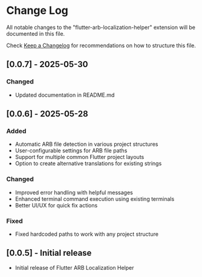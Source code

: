 # Change Log

All notable changes to the "flutter-arb-localization-helper" extension will be documented in this file.

Check [Keep a Changelog](http://keepachangelog.com/) for recommendations on how to structure this file.

## [0.0.7] - 2025-05-30

### Changed
- Updated documentation in README.md

## [0.0.6] - 2025-05-28

### Added
- Automatic ARB file detection in various project structures
- User-configurable settings for ARB file paths
- Support for multiple common Flutter project layouts
- Option to create alternative translations for existing strings

### Changed
- Improved error handling with helpful messages
- Enhanced terminal command execution using existing terminals
- Better UI/UX for quick fix actions

### Fixed
- Fixed hardcoded paths to work with any project structure

## [0.0.5] - Initial release

- Initial release of Flutter ARB Localization Helper